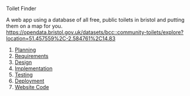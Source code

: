 Toilet Finder

A web app using a database of all free, public toilets in bristol and putting them on a map for you.
    https://opendata.bristol.gov.uk/datasets/bcc::community-toilets/explore?location=51.457559%2C-2.584761%2C14.83

1. [Planning](docs/Planning.md)
2. [Requirements](docs/Requirements.md)
3. [Design](docs/Design.md)
4. [Implementation](docs/Implementation.md)
5. [Testing](docs/Testing.md)
6. [Deployment](docs/Deployment.md)
7. [Website Code](https://github.com/szyma28/szyma28.github.io/tree/090c3fdd5794186ba7167684c4b774320dfd5a81/TOILET%20FINDER)
